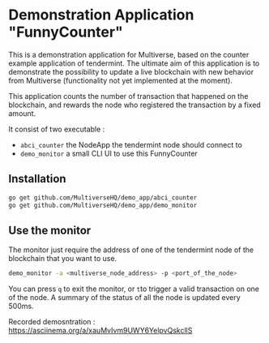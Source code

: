 # Demonstration Application "FunnyCounter"


This is a demonstration application for Multiverse, based on the counter example application of tendermint.
The ultimate aim of this application is to demonstrate the possibility to update a live blockchain with new behavior from Multiverse (functionality not yet implemented at the moment).

This application counts the number of transaction that happened on the blockchain, and rewards the node who registered the transaction by a fixed amount.

It consist of two executable :
* `abci_counter` the NodeApp the tendermint node should connect to
* `demo_monitor` a small CLI UI to use this FunnyCounter


## Installation

```bash
go get github.com/MultiverseHQ/demo_app/abci_counter
go get github.com/MultiverseHQ/demo_app/demo_monitor
```

## Use the monitor

The monitor just require the address of one of the tendermint node of the blockchain that you want to use.

```bash
demo_monitor -a <multiverse_node_address> -p <port_of_the_node>
```

You can press `q` to exit the monitor, or `t`to trigger a valid transaction on one of the node. A summary of the status of all the node is updated every 500ms.

Recorded demosntration :
https://asciinema.org/a/xauMvIvm9UWY6YelpvQskcllS
